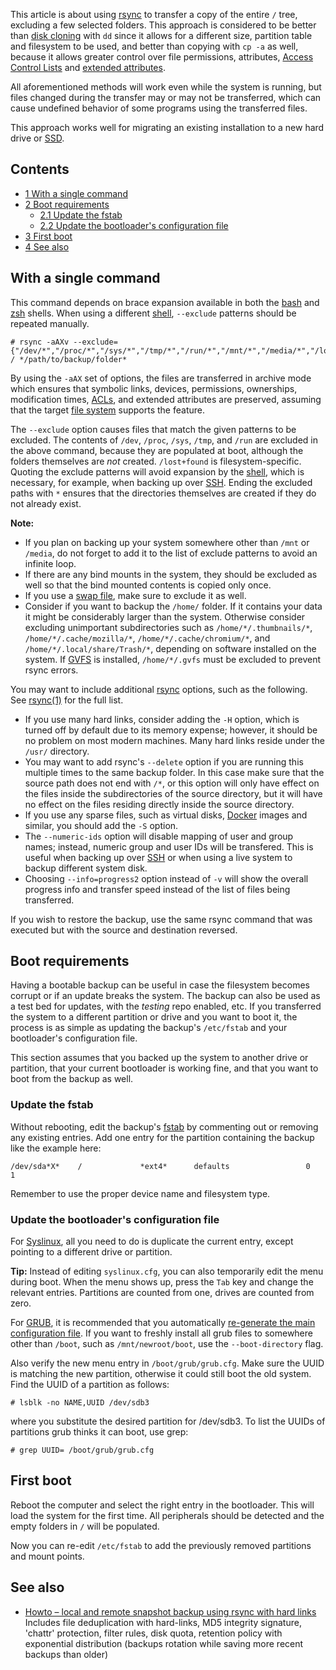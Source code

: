 This article is about using [rsync](/index.php/Rsync "Rsync") to transfer a copy of the entire `/` tree, excluding a few selected folders. This approach is considered to be better than [disk cloning](/index.php/Disk_cloning "Disk cloning") with `dd` since it allows for a different size, partition table and filesystem to be used, and better than copying with `cp -a` as well, because it allows greater control over file permissions, attributes, [Access Control Lists](/index.php/Access_Control_Lists "Access Control Lists") and [extended attributes](/index.php/Extended_attributes "Extended attributes").

All aforementioned methods will work even while the system is running, but files changed during the transfer may or may not be transferred, which can cause undefined behavior of some programs using the transferred files.

This approach works well for migrating an existing installation to a new hard drive or [SSD](/index.php/SSD "SSD").

## Contents

*   [1 With a single command](#With_a_single_command)
*   [2 Boot requirements](#Boot_requirements)
    *   [2.1 Update the fstab](#Update_the_fstab)
    *   [2.2 Update the bootloader's configuration file](#Update_the_bootloader.27s_configuration_file)
*   [3 First boot](#First_boot)
*   [4 See also](#See_also)

## With a single command

This command depends on brace expansion available in both the [bash](https://www.gnu.org/software/bash/manual/html_node/Brace-Expansion.html) and [zsh](http://zsh.sourceforge.net/Doc/Release/Expansion.html#Brace-Expansion) shells. When using a different [shell](/index.php/Shell "Shell"), `--exclude` patterns should be repeated manually.

```
# rsync -aAXv --exclude={"/dev/*","/proc/*","/sys/*","/tmp/*","/run/*","/mnt/*","/media/*","/lost+found"} / */path/to/backup/folder*

```

By using the `-aAX` set of options, the files are transferred in archive mode which ensures that symbolic links, devices, permissions, ownerships, modification times, [ACLs](/index.php/ACL "ACL"), and extended attributes are preserved, assuming that the target [file system](/index.php/File_system "File system") supports the feature.

The `--exclude` option causes files that match the given patterns to be excluded. The contents of `/dev`, `/proc`, `/sys`, `/tmp`, and `/run` are excluded in the above command, because they are populated at boot, although the folders themselves are *not* created. `/lost+found` is filesystem-specific. Quoting the exclude patterns will avoid expansion by the [shell](/index.php/Shell "Shell"), which is necessary, for example, when backing up over [SSH](/index.php/SSH "SSH"). Ending the excluded paths with `*` ensures that the directories themselves are created if they do not already exist.

**Note:**

*   If you plan on backing up your system somewhere other than `/mnt` or `/media`, do not forget to add it to the list of exclude patterns to avoid an infinite loop.
*   If there are any bind mounts in the system, they should be excluded as well so that the bind mounted contents is copied only once.
*   If you use a [swap file](/index.php/Swap_file "Swap file"), make sure to exclude it as well.
*   Consider if you want to backup the `/home/` folder. If it contains your data it might be considerably larger than the system. Otherwise consider excluding unimportant subdirectories such as `/home/*/.thumbnails/*`, `/home/*/.cache/mozilla/*`, `/home/*/.cache/chromium/*`, and `/home/*/.local/share/Trash/*`, depending on software installed on the system. If [GVFS](/index.php/GVFS "GVFS") is installed, `/home/*/.gvfs` must be excluded to prevent rsync errors.

You may want to include additional [rsync](/index.php/Rsync "Rsync") options, such as the following. See [rsync(1)](http://man7.org/linux/man-pages/man1/rsync.1.html) for the full list.

*   If you use many hard links, consider adding the `-H` option, which is turned off by default due to its memory expense; however, it should be no problem on most modern machines. Many hard links reside under the `/usr/` directory.
*   You may want to add rsync's `--delete` option if you are running this multiple times to the same backup folder. In this case make sure that the source path does not end with `/*`, or this option will only have effect on the files inside the subdirectories of the source directory, but it will have no effect on the files residing directly inside the source directory.
*   If you use any sparse files, such as virtual disks, [Docker](/index.php/Docker "Docker") images and similar, you should add the `-S` option.
*   The `--numeric-ids` option will disable mapping of user and group names; instead, numeric group and user IDs will be transfered. This is useful when backing up over [SSH](/index.php/SSH "SSH") or when using a live system to backup different system disk.
*   Choosing `--info=progress2` option instead of `-v` will show the overall progress info and transfer speed instead of the list of files being transferred.

If you wish to restore the backup, use the same rsync command that was executed but with the source and destination reversed.

## Boot requirements

Having a bootable backup can be useful in case the filesystem becomes corrupt or if an update breaks the system. The backup can also be used as a test bed for updates, with the *testing* repo enabled, etc. If you transferred the system to a different partition or drive and you want to boot it, the process is as simple as updating the backup's `/etc/fstab` and your bootloader's configuration file.

This section assumes that you backed up the system to another drive or partition, that your current bootloader is working fine, and that you want to boot from the backup as well.

### Update the fstab

Without rebooting, edit the backup's [fstab](/index.php/Fstab "Fstab") by commenting out or removing any existing entries. Add one entry for the partition containing the backup like the example here:

```
/dev/sda*X*    /             *ext4*      defaults                 0   1

```

Remember to use the proper device name and filesystem type.

### Update the bootloader's configuration file

For [Syslinux](/index.php/Syslinux "Syslinux"), all you need to do is duplicate the current entry, except pointing to a different drive or partition.

**Tip:** Instead of editing `syslinux.cfg`, you can also temporarily edit the menu during boot. When the menu shows up, press the `Tab` key and change the relevant entries. Partitions are counted from one, drives are counted from zero.

For [GRUB](/index.php/GRUB "GRUB"), it is recommended that you automatically [re-generate the main configuration file](/index.php/GRUB#Generate_the_main_configuration_file "GRUB"). If you want to freshly install all grub files to somewhere other than `/boot`, such as `/mnt/newroot/boot`, use the `--boot-directory` flag.

Also verify the new menu entry in `/boot/grub/grub.cfg`. Make sure the UUID is matching the new partition, otherwise it could still boot the old system. Find the UUID of a partition as follows:

```
# lsblk -no NAME,UUID /dev/sdb3

```

where you substitute the desired partition for /dev/sdb3\. To list the UUIDs of partitions grub thinks it can boot, use grep:

```
# grep UUID= /boot/grub/grub.cfg

```

## First boot

Reboot the computer and select the right entry in the bootloader. This will load the system for the first time. All peripherals should be detected and the empty folders in `/` will be populated.

Now you can re-edit `/etc/fstab` to add the previously removed partitions and mount points.

## See also

*   [Howto – local and remote snapshot backup using rsync with hard links](http://blog.pointsoftware.ch/index.php/howto-local-and-remote-snapshot-backup-using-rsync-with-hard-links/) Includes file deduplication with hard-links, MD5 integrity signature, 'chattr' protection, filter rules, disk quota, retention policy with exponential distribution (backups rotation while saving more recent backups than older)